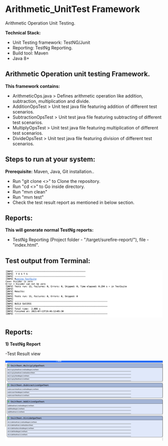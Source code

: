 # Arithmetic_UnitTest Framework
Arithmetic Operation Unit Testing.

**Technical Stack:**

- Unit Testing framework: TestNG/Junit
- Reporting: TestNg Reporting.
- Build tool: Maven
- Java 8+

## Arithmetic Operation unit testing Framework.
  **This framework contains:**
- ArithmeticOps.java > Defines arithmetic operation like addition, subtraction, multiplication and divide.
- AdditionOpsTest > Unit test java file featuring addition of different test scenarios.
- SubtractionOpsTest > Unit test java file featuring subtracting of different test scenarios.
- MultiplyOpsTest > Unit test java file featuring multiplication of different test scenarios.
- DivideOpsTest > Unit test java file featuring division of different test scenarios.


## **Steps to run at your system:**
**Prerequisite:** Maven, Java, Git installation..

- Run "git clone <>" to Clone the repository.
- Run "cd <>" to Go inside directory.
- Run "mvn clean"
- Run "mvn test"
- Check the test result report as mentioned in below section.

## **Reports:** 
  **This will generate normal TestNg reports:**
- TestNg Reporting (Project folder - "/target/surefire-report/"), file - "index.html".


## **Test output from Terminal:**

<kbd>![Alt text](/readmeImages/buildSuccess.png?raw=true)</kbd>

## **Reports**:

**1) TestNg Report**

-Test Result view

![Alt text](/readmeImages/testngreport.png?raw=true)

